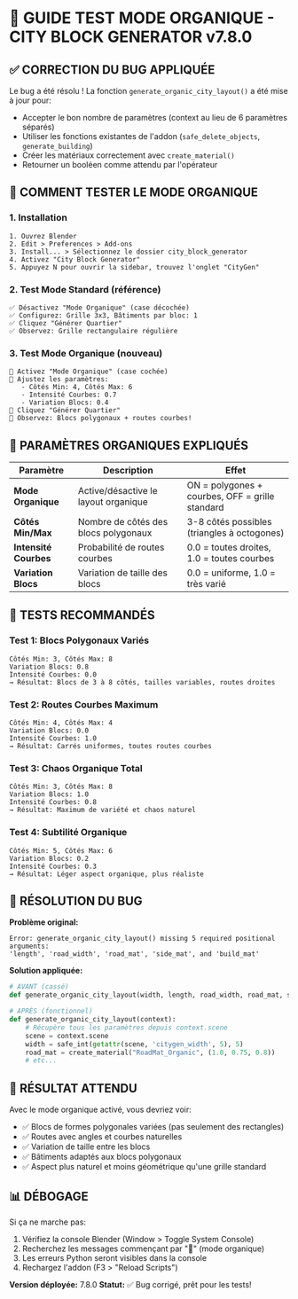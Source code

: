 # 🌿 GUIDE TEST MODE ORGANIQUE - CITY BLOCK GENERATOR v7.8.0

## ✅ **CORRECTION DU BUG APPLIQUÉE**

Le bug a été résolu ! La fonction `generate_organic_city_layout()` a été mise à jour pour:
- Accepter le bon nombre de paramètres (context au lieu de 6 paramètres séparés)
- Utiliser les fonctions existantes de l'addon (`safe_delete_objects`, `generate_building`)
- Créer les matériaux correctement avec `create_material()`
- Retourner un booléen comme attendu par l'opérateur

## 🚀 **COMMENT TESTER LE MODE ORGANIQUE**

### 1. **Installation**
```
1. Ouvrez Blender
2. Edit > Preferences > Add-ons
3. Install... > Sélectionnez le dossier city_block_generator
4. Activez "City Block Generator"
5. Appuyez N pour ouvrir la sidebar, trouvez l'onglet "CityGen"
```

### 2. **Test Mode Standard (référence)**
```
✅ Désactivez "Mode Organique" (case décochée)
✅ Configurez: Grille 3x3, Bâtiments par bloc: 1
✅ Cliquez "Générer Quartier"
✅ Observez: Grille rectangulaire régulière
```

### 3. **Test Mode Organique (nouveau)**
```
🌿 Activez "Mode Organique" (case cochée)
🌿 Ajustez les paramètres:
   - Côtés Min: 4, Côtés Max: 6
   - Intensité Courbes: 0.7
   - Variation Blocs: 0.4
🌿 Cliquez "Générer Quartier"
🌿 Observez: Blocs polygonaux + routes courbes!
```

## 🔧 **PARAMÈTRES ORGANIQUES EXPLIQUÉS**

| Paramètre | Description | Effet |
|-----------|-------------|-------|
| **Mode Organique** | Active/désactive le layout organique | ON = polygones + courbes, OFF = grille standard |
| **Côtés Min/Max** | Nombre de côtés des blocs polygonaux | 3-8 côtés possibles (triangles à octogones) |
| **Intensité Courbes** | Probabilité de routes courbes | 0.0 = toutes droites, 1.0 = toutes courbes |
| **Variation Blocs** | Variation de taille des blocs | 0.0 = uniforme, 1.0 = très varié |

## 🎯 **TESTS RECOMMANDÉS**

### Test 1: Blocs Polygonaux Variés
```
Côtés Min: 3, Côtés Max: 8
Variation Blocs: 0.8
Intensité Courbes: 0.0
→ Résultat: Blocs de 3 à 8 côtés, tailles variables, routes droites
```

### Test 2: Routes Courbes Maximum
```
Côtés Min: 4, Côtés Max: 4  
Variation Blocs: 0.0
Intensité Courbes: 1.0
→ Résultat: Carrés uniformes, toutes routes courbes
```

### Test 3: Chaos Organique Total
```
Côtés Min: 3, Côtés Max: 8
Variation Blocs: 1.0
Intensité Courbes: 0.8
→ Résultat: Maximum de variété et chaos naturel
```

### Test 4: Subtilité Organique
```
Côtés Min: 5, Côtés Max: 6
Variation Blocs: 0.2
Intensité Courbes: 0.3
→ Résultat: Léger aspect organique, plus réaliste
```

## 🐛 **RÉSOLUTION DU BUG**

**Problème original:**
```
Error: generate_organic_city_layout() missing 5 required positional arguments: 
'length', 'road_width', 'road_mat', 'side_mat', and 'build_mat'
```

**Solution appliquée:**
```python
# AVANT (cassé)
def generate_organic_city_layout(width, length, road_width, road_mat, side_mat, build_mat):

# APRÈS (fonctionnel)  
def generate_organic_city_layout(context):
    # Récupère tous les paramètres depuis context.scene
    scene = context.scene
    width = safe_int(getattr(scene, 'citygen_width', 5), 5)
    road_mat = create_material("RoadMat_Organic", (1.0, 0.75, 0.8))
    # etc...
```

## 🎉 **RÉSULTAT ATTENDU**

Avec le mode organique activé, vous devriez voir:
- ✅ Blocs de formes polygonales variées (pas seulement des rectangles)
- ✅ Routes avec angles et courbes naturelles
- ✅ Variation de taille entre les blocs
- ✅ Bâtiments adaptés aux blocs polygonaux
- ✅ Aspect plus naturel et moins géométrique qu'une grille standard

## 📊 **DÉBOGAGE**

Si ça ne marche pas:
1. Vérifiez la console Blender (Window > Toggle System Console)
2. Recherchez les messages commençant par "🌿" (mode organique)
3. Les erreurs Python seront visibles dans la console
4. Rechargez l'addon (F3 > "Reload Scripts")

**Version déployée:** 7.8.0
**Statut:** ✅ Bug corrigé, prêt pour les tests!

